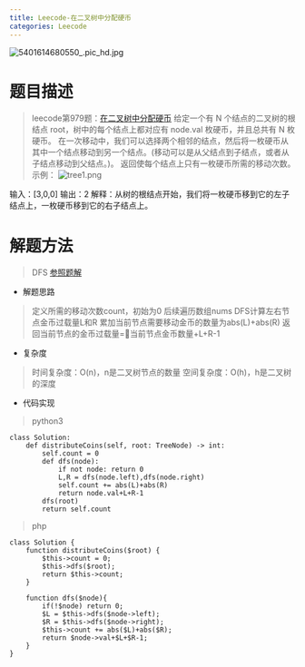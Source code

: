 ```yaml
---
title: Leecode-在二叉树中分配硬币
categories: Leecode
---
```


![5401614680550_.pic_hd.jpg](https://upload-images.jianshu.io/upload_images/15325592-f4cf44d87b56fe9c.jpg?imageMogr2/auto-orient/strip%7CimageView2/2/w/1240)
<!-- more -->

#  题目描述

> leecode第979题：[在二叉树中分配硬币](https://leetcode-cn.com/problems/distribute-coins-in-binary-tree/)
给定一个有 N 个结点的二叉树的根结点 root，树中的每个结点上都对应有 node.val 枚硬币，并且总共有 N 枚硬币。
在一次移动中，我们可以选择两个相邻的结点，然后将一枚硬币从其中一个结点移动到另一个结点。(移动可以是从父结点到子结点，或者从子结点移动到父结点。)。
返回使每个结点上只有一枚硬币所需的移动次数。
示例：
![tree1.png](https://upload-images.jianshu.io/upload_images/15325592-83a3e700308b7aaf.png?imageMogr2/auto-orient/strip%7CimageView2/2/w/1240)
<!-- more -->
输入：[3,0,0]
输出：2
解释：从树的根结点开始，我们将一枚硬币移到它的左子结点上，一枚硬币移到它的右子结点上。

#  解题方法

> DFS
[参照题解](https://leetcode-cn.com/problems/distribute-coins-in-binary-tree/)

- 解题思路

> 定义所需的移动次数count，初始为0
后续遍历数组nums
DFS计算左右节点金币过载量L和R
累加当前节点需要移动金币的数量为abs(L)+abs(R)
返回当前节点的金币过载量=当前节点金币数量+L+R-1

- 复杂度

> 时间复杂度：O(n)，n是二叉树节点的数量
空间复杂度：O(h)，h是二叉树的深度

- 代码实现

> python3

```
class Solution:
    def distributeCoins(self, root: TreeNode) -> int:
        self.count = 0
        def dfs(node):
            if not node: return 0
            L,R = dfs(node.left),dfs(node.right)
            self.count += abs(L)+abs(R)
            return node.val+L+R-1
        dfs(root)
        return self.count
```

> php

```
class Solution {
    function distributeCoins($root) {
        $this->count = 0;
        $this->dfs($root);
        return $this->count;
    }

    function dfs($node){
        if(!$node) return 0;
        $L = $this->dfs($node->left);
        $R = $this->dfs($node->right);
        $this->count += abs($L)+abs($R);
        return $node->val+$L+$R-1;
    }
}
```
